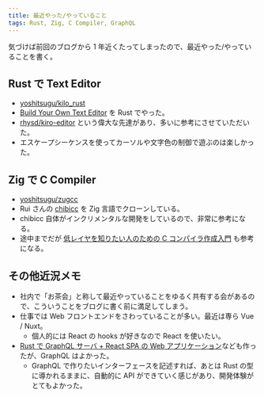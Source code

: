 ```yaml
---
title: 最近やった/やっていること
tags: Rust, Zig, C Compiler, GraphQL
---
```


気づけば前回のブログから 1 年近くたってしまったので、最近やった/やっていることを書く。

<!--more-->

## Rust で Text Editor

- [yoshitsugu/kilo_rust](https://github.com/yoshitsugu/kilo_rust)
- [Build Your Own Text Editor](https://viewsourcecode.org/snaptoken/kilo/) を Rust でやった。
- [rhysd/kiro-editor](https://github.com/rhysd/kiro-editor) という偉大な先達があり、多いに参考にさせていただいた。
- エスケープシーケンスを使ってカーソルや文字色の制御で遊ぶのは楽しかった。

## Zig で C Compiler

- [yoshitsugu/zugcc](https://github.com/yoshitsugu/zugcc)
- Rui さんの [chibicc](https://github.com/rui314/chibicc) を Zig 言語でクローンしている。
- chibicc 自体がインクリメンタルな開発をしているので、非常に参考になる。
- 途中までだが [低レイヤを知りたい人のための C コンパイラ作成入門](https://www.sigbus.info/compilerbook) も参考になる。

## その他近況メモ

- 社内で「お茶会」と称して最近やっていることをゆるく共有する会があるので、こういうことをブログに書く前に満足してしまう。
- 仕事では Web フロントエンドをさわっていることが多い。最近は専ら Vue / Nuxt。
  - 個人的には React の hooks が好きなので React を使いたい。
- [Rust で GraphQL サーバ + React SPA の Web アプリケーション](https://github.com/yoshitsugu/holacircle)なども作ったが、GraphQL はよかった。
  - GraphQL で作りたいインターフェースを記述すれば、あとは Rust の型に導かれるままに、自動的に API ができていく感じがあり、開発体験がとてもよかった。
